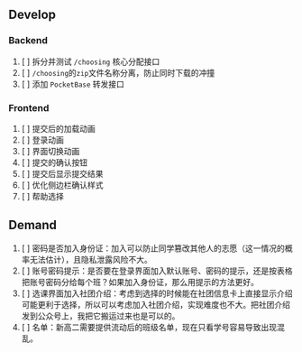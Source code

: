 ## Develop

### Backend

1. [ ] 拆分并测试 `/choosing` 核心分配接口
2. [ ] `/choosing`的`zip`文件名称分离，防止同时下载的冲撞
3. [ ] 添加 `PocketBase` 转发接口

### Frontend

1. [ ] 提交后的加载动画
2. [ ] 登录动画
3. [ ] 界面切换动画
4. [ ] 提交的确认按钮
5. [ ] 提交后显示提交结果
6. [ ] 优化侧边栏确认样式
7. [ ] 帮助选择

## Demand

1. [ ] 密码是否加入身份证：加入可以防止同学篡改其他人的志愿（这一情况的概率无法估计），且隐私泄露风险不大。
2. [ ] 账号密码提示：是否要在登录界面加入默认账号、密码的提示，还是按表格把账号密码分给每个班？如果加入身份证，那么用提示的方法更好。
3. [ ] 选课界面加入社团介绍：考虑到选择的时候能在社团信息卡上直接显示介绍可能更利于选择，所以可以考虑加入社团介绍，实现难度也不大。把社团介绍发到公众号上，我把它搬运过来也是可以的。
4. [ ] 名单：新高二需要提供流动后的班级名单，现在只看学号容易导致出现混乱。
